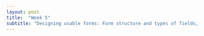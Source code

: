 ```yaml
---
layout: post
title:  "Week 5"
subtitle: "Designing usable forms: Form structure and types of fields, intro to jQuery"
---
```

<div id = "week5" class="anchor">

</div>